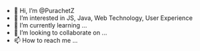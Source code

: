 - 👋 Hi, I’m @PurachetZ
- 👀 I’m interested in JS, Java, Web Technology, User Experience
- 🌱 I’m currently learning ...
- 💞️ I’m looking to collaborate on ...
- 📫 How to reach me ...

<!---
PurachetZ/PurachetZ is a ✨ special ✨ repository because its `README.md` (this file) appears on your GitHub profile.
You can click the Preview link to take a look at your changes.
--->
